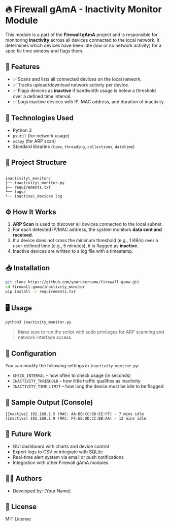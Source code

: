 
# 🔥 Firewall gAmA - Inactivity Monitor Module

This module is a part of the **Firewall gAmA** project and is responsible for monitoring **inactivity** across all devices connected to the local network. It determines which devices have been idle (low or no network activity) for a specific time window and flags them.

## 📌 Features

- ✅ Scans and lists all connected devices on the local network.
- ✅ Tracks upload/download network activity per device.
- ✅ Flags devices as **inactive** if bandwidth usage is below a threshold over a defined time interval.
- ✅ Logs inactive devices with IP, MAC address, and duration of inactivity.

## 🚀 Technologies Used

- Python 3
- `psutil` (for network usage)
- `scapy` (for ARP scan)
- Standard libraries (`time`, `threading`, `collections`, `datetime`)

## 📂 Project Structure

```

inactivity\_monitor/
├── inactivity\_monitor.py
├── requirements.txt
└── logs/
└── inactive\_devices.log

````

## ⚙️ How It Works

1. **ARP Scan** is used to discover all devices connected to the local subnet.
2. For each detected IP/MAC address, the system monitors **data sent and received**.
3. If a device does not cross the minimum threshold (e.g., 1 KB/s) over a user-defined time (e.g., 5 minutes), it is flagged as **inactive**.
4. Inactive devices are written to a log file with a timestamp.

## 📥 Installation

```bash
git clone https://github.com/yourusername/firewall-gama.git
cd firewall-gama/inactivity_monitor
pip install -r requirements.txt
````

## 🖥️ Usage

```bash
python3 inactivity_monitor.py
```

> Make sure to run the script with sudo privileges for ARP scanning and network interface access.

## 📝 Configuration

You can modify the following settings in `inactivity_monitor.py`:

* `CHECK_INTERVAL` – how often to check usage (in seconds)
* `INACTIVITY_THRESHOLD` – how little traffic qualifies as inactivity
* `INACTIVITY_TIME_LIMIT` – how long the device must be idle to be flagged

## 📄 Sample Output (Console)

```
[Inactive] 192.168.1.5 (MAC: AA:BB:CC:DD:EE:FF) - 7 mins idle
[Inactive] 192.168.1.9 (MAC: FF:EE:DD:CC:BB:AA) - 12 mins idle
```

## 🧪 Future Work

* GUI dashboard with charts and device control
* Export logs to CSV or integrate with SQLite
* Real-time alert system via email or push notifications
* Integration with other Firewall gAmA modules

## 👨‍💻 Authors

* Developed by: \[Your Name]

## 📜 License

MIT License

```

